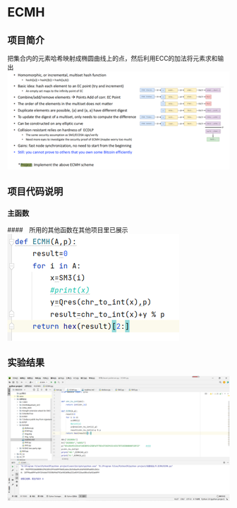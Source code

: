 # ECMH
## 项目简介
把集合内的元素哈希映射成椭圆曲线上的点，然后利用ECC的加法将元素求和输出
![img.png](img.png)
## 项目代码说明
### 主函数
####　所用的其他函数在其他项目里已展示
![img_1.png](img_1.png)
## 实验结果
![img_2.png](img_2.png)